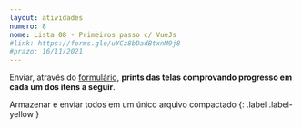 ```yaml
---
layout: atividades
numero: 8
nome: Lista 08 - Primeiros passo c/ VueJs
#link: https://forms.gle/uYCz8bDadBtxnM9j8
#prazo: 16/11/2021
---
```


Enviar, através do <a href="{{ page.link }}" target="_blank">formulário</a>, **prints das telas comprovando progresso em cada um dos itens a seguir**. 

Armazenar e enviar todos em um único arquivo compactado
{: .label .label-yellow }

